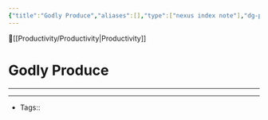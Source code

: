 ```yaml
---
{"title":"Godly Produce","aliases":[],"type":["nexus index note"],"dg-publish":true,"dg-pinned":true,"publish":true,"tags":["index-note"],"permalink":"/productivity/godly-produce/godly-produce/","pinned":true,"dgPassFrontmatter":true,"created":"2023-09-10T14:34:22.249-07:00","updated":"2023-09-10T14:34:54.860-07:00"}
---
```



🔺[[Productivity/Productivity\|Productivity]]

# Godly Produce
---











---
- Tags:: 








